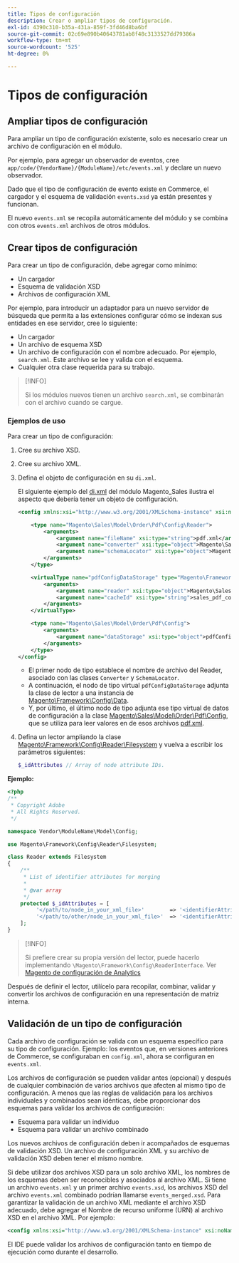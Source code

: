 ```yaml
---
title: Tipos de configuración
description: Crear o ampliar tipos de configuración.
exl-id: 4390c310-b35a-431a-859f-3fd46d8ba6bf
source-git-commit: 02c69e890b40643781ab8f48c3133527dd79386a
workflow-type: tm+mt
source-wordcount: '525'
ht-degree: 0%

---
```


# Tipos de configuración

## Ampliar tipos de configuración

Para ampliar un tipo de configuración existente, solo es necesario crear un archivo de configuración en el módulo.

Por ejemplo, para agregar un observador de eventos, cree `app/code/{VendorName}/{ModuleName}/etc/events.xml` y declare un nuevo observador.

Dado que el tipo de configuración de evento existe en Commerce, el cargador y el esquema de validación `events.xsd` ya están presentes y funcionan.

El nuevo `events.xml` se recopila automáticamente del módulo y se combina con otros `events.xml` archivos de otros módulos.

## Crear tipos de configuración

Para crear un tipo de configuración, debe agregar como mínimo:

- Un cargador
- Esquema de validación XSD
- Archivos de configuración XML

Por ejemplo, para introducir un adaptador para un nuevo servidor de búsqueda que permita a las extensiones configurar cómo se indexan sus entidades en ese servidor, cree lo siguiente:

- Un cargador
- Un archivo de esquema XSD
- Un archivo de configuración con el nombre adecuado. Por ejemplo, `search.xml`. Este archivo se lee y valida con el esquema.
- Cualquier otra clase requerida para su trabajo.

>[!INFO]
>
>Si los módulos nuevos tienen un archivo `search.xml`, se combinarán con el archivo cuando se cargue.

### Ejemplos de uso

Para crear un tipo de configuración:

1. Cree su archivo XSD.
1. Cree su archivo XML.
1. Defina el objeto de configuración en su `di.xml`.

   El siguiente ejemplo del [di.xml](https://github.com/magento/magento2/blob/2.4/app/code/Magento/Sales/etc/di.xml) del módulo Magento_Sales ilustra el aspecto que debería tener un objeto de configuración.

   ```xml
   <config xmlns:xsi="http://www.w3.org/2001/XMLSchema-instance" xsi:noNamespaceSchemaLocation="urn:magento:framework:ObjectManager/etc/config.xsd">
   
       <type name="Magento\Sales\Model\Order\Pdf\Config\Reader">
           <arguments>
               <argument name="fileName" xsi:type="string">pdf.xml</argument>
               <argument name="converter" xsi:type="object">Magento\Sales\Model\Order\Pdf\Config\Converter</argument>
               <argument name="schemaLocator" xsi:type="object">Magento\Sales\Model\Order\Pdf\Config\SchemaLocator</argument>
           </arguments>
       </type>
   
       <virtualType name="pdfConfigDataStorage" type="Magento\Framework\Config\Data">
           <arguments>
               <argument name="reader" xsi:type="object">Magento\Sales\Model\Order\Pdf\Config\Reader</argument>
               <argument name="cacheId" xsi:type="string">sales_pdf_config</argument>
           </arguments>
       </virtualType>
   
       <type name="Magento\Sales\Model\Order\Pdf\Config">
           <arguments>
               <argument name="dataStorage" xsi:type="object">pdfConfigDataStorage</argument>
           </arguments>
       </type>
   </config>
   ```

   - El primer nodo de tipo establece el nombre de archivo del Reader, asociado con las clases `Converter` y `SchemaLocator`.
   - A continuación, el nodo de tipo virtual `pdfConfigDataStorage` adjunta la clase de lector a una instancia de [Magento\Framework\Config\Data](https://github.com/magento/magento2/blob/2.4/lib/internal/Magento/Framework/Config/Data.php).
   - Y, por último, el último nodo de tipo adjunta ese tipo virtual de datos de configuración a la clase [Magento\Sales\Model\Order\Pdf\Config](https://github.com/magento/magento2/blob/2.4/app/code/Magento/Sales/Model/Order/Pdf/Config.php), que se utiliza para leer valores en de esos archivos [pdf.xml](https://github.com/magento/magento2/blob/2.4/app/code/Magento/Sales/etc/pdf.xml).

1. Defina un lector ampliando la clase [Magento\Framework\Config\Reader\Filesystem](https://github.com/magento/magento2/blob/2.4/lib/internal/Magento/Framework/Config/Reader/Filesystem.php) y vuelva a escribir los parámetros siguientes:

   ```php
   $_idAttributes // Array of node attribute IDs.
   ```

**Ejemplo:**

```php
<?php
/**
 * Copyright Adobe
 * All Rights Reserved.
 */

namespace Vendor\ModuleName\Model\Config;

use Magento\Framework\Config\Reader\Filesystem;

class Reader extends Filesystem
{
    /**
     * List of identifier attributes for merging
     *
     * @var array
     */
    protected $_idAttributes = [
         '</path/to/node_in_your_xml_file>'        => '<identifierAttributeName>',
         '</path/to/other/node_in_your_xml_file>'  => '<identifierAttributeName>',
    ];
}
```

>[!INFO]
>
>Si prefiere crear su propia versión del lector, puede hacerlo implementando `\Magento\Framework\Config\ReaderInterface`. Ver [Magento de configuración de Analytics](https://github.com/magento/magento2/blob/2.4/app/code/Magento/Analytics/ReportXml/Config/Reader.php)

Después de definir el lector, utilícelo para recopilar, combinar, validar y convertir los archivos de configuración en una representación de matriz interna.

## Validación de un tipo de configuración

Cada archivo de configuración se valida con un esquema específico para su tipo de configuración. Ejemplo: los eventos que, en versiones anteriores de Commerce, se configuraban en `config.xml`, ahora se configuran en `events.xml`.

Los archivos de configuración se pueden validar antes (opcional) y después de cualquier combinación de varios archivos que afecten al mismo tipo de configuración. A menos que las reglas de validación para los archivos individuales y combinados sean idénticas, debe proporcionar dos esquemas para validar los archivos de configuración:

- Esquema para validar un individuo
- Esquema para validar un archivo combinado

Los nuevos archivos de configuración deben ir acompañados de esquemas de validación XSD. Un archivo de configuración XML y su archivo de validación XSD deben tener el mismo nombre.

Si debe utilizar dos archivos XSD para un solo archivo XML, los nombres de los esquemas deben ser reconocibles y asociados al archivo XML.
Si tiene un archivo `events.xml` y un primer archivo `events.xsd`, los archivos XSD del archivo `events.xml` combinado podrían llamarse `events_merged.xsd`.
Para garantizar la validación de un archivo XML mediante el archivo XSD adecuado, debe agregar el Nombre de recurso uniforme (URN) al archivo XSD en el archivo XML. Por ejemplo:

```xml
<config xmlns:xsi="http://www.w3.org/2001/XMLSchema-instance" xsi:noNamespaceSchemaLocation="urn:magento:framework:ObjectManager:etc/config.xsd">
```

El IDE puede validar los archivos de configuración tanto en tiempo de ejecución como durante el desarrollo.
